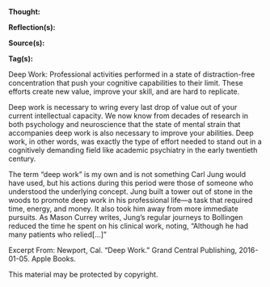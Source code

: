 **Thought:**

**Reflection(s):**

**Source(s):**

**Tag(s):**

Deep Work: Professional activities performed in a state of distraction-free concentration that push your cognitive capabilities to their limit. These efforts create new value, improve your skill, and are hard to replicate.

Deep work is necessary to wring every last drop of value out of your current intellectual capacity. We now know from decades of research in both psychology and neuroscience that the state of mental strain that accompanies deep work is also necessary to improve your abilities. Deep work, in other words, was exactly the type of effort needed to stand out in a cognitively demanding field like academic psychiatry in the early twentieth century.

The term “deep work” is my own and is not something Carl Jung would have used, but his actions during this period were those of someone who understood the underlying concept. Jung built a tower out of stone in the woods to promote deep work in his professional life—a task that required time, energy, and money. It also took him away from more immediate pursuits. As Mason Currey writes, Jung’s regular journeys to Bollingen reduced the time he spent on his clinical work, noting, “Although he had many patients who relied[…]”

Excerpt From: Newport, Cal. “Deep Work.” Grand Central Publishing, 2016-01-05. Apple Books. 

This material may be protected by copyright.